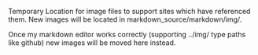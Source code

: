 Temporary Location for image files to support sites which have referenced them.
New images will be located in markdown_source/markdown/img/.

Once my markdown editor works correctly (supporting ../img/ type paths like github) new images will be moved here instead.